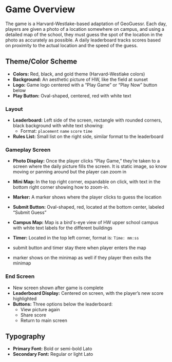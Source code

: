 # Game Overview

The game is a Harvard-Westlake-based adaptation of GeoGuessr. Each day, players are given a photo of a location somewhere on campus, and using a detailed map of the school, they must guess the spot of the location in the photo as accurately as possible. A daily leaderboard tracks scores based on proximity to the actual location and the speed of the guess.

## Theme/Color Scheme

- **Colors:** Red, black, and gold theme (Harvard-Westlake colors)
- **Background:** An aesthetic picture of HW, like the field at sunset
- **Logo:** Game logo centered with a “Play Game” or “Play Now” button below
- **Play Button:** Oval-shaped, centered, red with white text

### Layout

- **Leaderboard:** Left side of the screen, rectangle with rounded corners, black background with white text showing:
  - Format: `placement` `name` `score` `time`
- **Rules List:** Small list on the right side, similar format to the leaderboard

### Gameplay Screen

- **Photo Display:** Once the player clicks “Play Game,” they’re taken to a screen where the daily picture fills the screen. It is static image, so know moving or panning around but the player can zoom in

- **Mini Map:** In the top right corner, expandable on click, with text in the bottom right corner showing how to zoom-in. 
- **Marker:** A marker shows where the player clicks to guess the location
- **Submit Button:** Oval-shaped, red, located at the bottom center, labeled “Submit Guess”
- **Campus Map:** Map is a bird's-eye view of HW upper school campus with white text labels for the different buildings
- **Timer:** Located in the top left corner, format is: `Time: mm:ss`

- submit button and timer stay there when player enters the map
- marker shows on the minimap as well if they player then exits the minimap

### End Screen
- New screen shown after game is complete
- **Leaderboard Display:** Centered on screen, with the player’s new score highlighted
- **Buttons:** Three options below the leaderboard:
  - View picture again
  - Share score
  - Return to main screen

## Typography

- **Primary Font:** Bold or semi-bold Lato
- **Secondary Font:** Regular or light Lato
